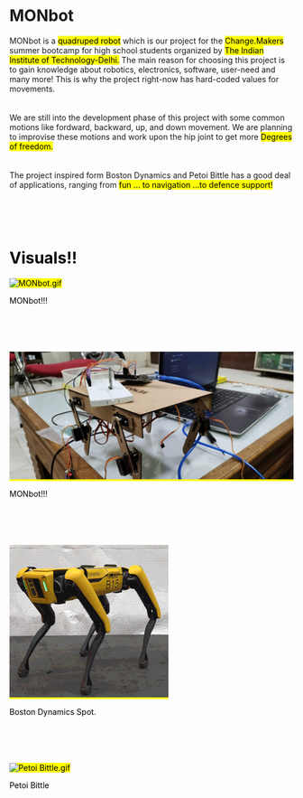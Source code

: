 <h1>MONbot</h1>
MONbot is a <mark>quadruped robot</mark> which is our project for the  <mark>Change.Makers</mark> summer bootcamp for high school students organized by <mark>The Indian Institute of Technology-Delhi.</mark> The main reason for choosing this project is to gain knowledge about robotics, electronics, software, user-need and many more! This is why the project right-now has hard-coded values for movements. 
<br><br><br> 
We are still into the development phase of this project with some common motions like fordward, backward, up, and down movement. We are planning to improvise these motions and work upon the hip joint to get more <mark>Degrees of freedom.</mark>
<br><br><br> 
The project inspired form Boston Dynamics and Petoi Bittle has a good deal of applications, ranging from <mark>fun ... to navigation ...to defence support!

<br><br><br>
<h1>Visuals!!</h1>
<img src = ./Pranjal/Assets/MONbot.gif  alt = "MONbot.gif">
  <p>MONbot!!!</p>
<br><br><br><br>
<img src = ./Pranjal/Assets/MONbot_img.jpeg alt = "MONbot_img.jpeg">
  <p>MONbot!!!</p>
<br><br><br><br>
<img src = ./Pranjal/Assets/spot.gif  alt = "Boston Dynamics spot.gif">
  <p>Boston Dynamics Spot.</p>
<br><br><br><br>
<img src = ./Pranjal/Assets/petoi.gif alt = "Petoi Bittle.gif">
<p>Petoi Bittle</p>
